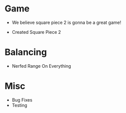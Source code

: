 # Game
+ We believe square piece 2 is gonna be a great game!
- Created Square Piece 2
# Balancing
- Nerfed Range On Everything
# Misc
- Bug Fixes
- Testing
